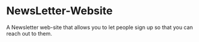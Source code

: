 # NewsLetter-Website
A Newsletter web-site that allows you to let people sign up so that you can reach out to them.

